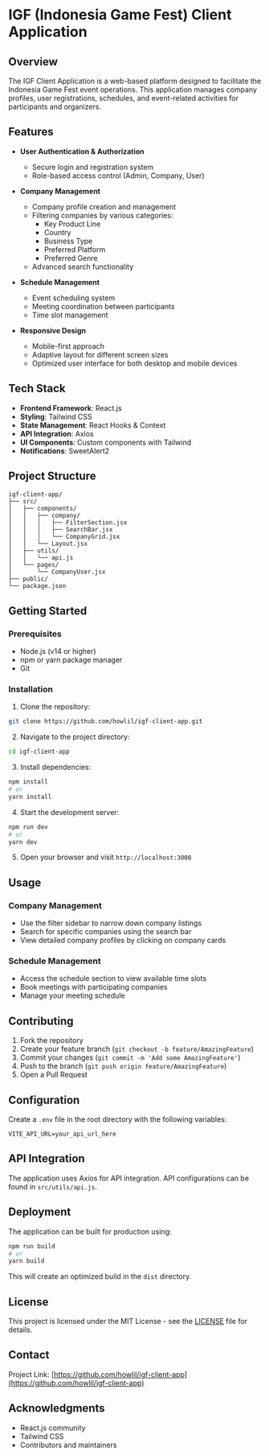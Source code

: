 # IGF (Indonesia Game Fest) Client Application

## Overview
The IGF Client Application is a web-based platform designed to facilitate the Indonesia Game Fest event operations. This application manages company profiles, user registrations, schedules, and event-related activities for participants and organizers.

## Features
- **User Authentication & Authorization**
  - Secure login and registration system
  - Role-based access control (Admin, Company, User)

- **Company Management**
  - Company profile creation and management
  - Filtering companies by various categories:
    - Key Product Line
    - Country
    - Business Type
    - Preferred Platform
    - Preferred Genre
  - Advanced search functionality

- **Schedule Management**
  - Event scheduling system
  - Meeting coordination between participants
  - Time slot management

- **Responsive Design**
  - Mobile-first approach
  - Adaptive layout for different screen sizes
  - Optimized user interface for both desktop and mobile devices

## Tech Stack
- **Frontend Framework**: React.js
- **Styling**: Tailwind CSS
- **State Management**: React Hooks & Context
- **API Integration**: Axios
- **UI Components**: Custom components with Tailwind
- **Notifications**: SweetAlert2

## Project Structure
```
igf-client-app/
├── src/
│   ├── components/
│   │   ├── company/
│   │   │   ├── FilterSection.jsx
│   │   │   ├── SearchBar.jsx
│   │   │   └── CompanyGrid.jsx
│   │   └── Layout.jsx
│   ├── utils/
│   │   └── api.js
│   └── pages/
│       └── CompanyUser.jsx
├── public/
└── package.json
```

## Getting Started

### Prerequisites
- Node.js (v14 or higher)
- npm or yarn package manager
- Git

### Installation
1. Clone the repository:
```bash
git clone https://github.com/howlil/igf-client-app.git
```

2. Navigate to the project directory:
```bash
cd igf-client-app
```

3. Install dependencies:
```bash
npm install
# or
yarn install
```

4. Start the development server:
```bash
npm run dev
# or
yarn dev
```

5. Open your browser and visit `http://localhost:3000`

## Usage

### Company Management
- Use the filter sidebar to narrow down company listings
- Search for specific companies using the search bar
- View detailed company profiles by clicking on company cards

### Schedule Management
- Access the schedule section to view available time slots
- Book meetings with participating companies
- Manage your meeting schedule

## Contributing
1. Fork the repository
2. Create your feature branch (`git checkout -b feature/AmazingFeature`)
3. Commit your changes (`git commit -m 'Add some AmazingFeature'`)
4. Push to the branch (`git push origin feature/AmazingFeature`)
5. Open a Pull Request

## Configuration
Create a `.env` file in the root directory with the following variables:
```env
VITE_API_URL=your_api_url_here
```

## API Integration
The application uses Axios for API integration. API configurations can be found in `src/utils/api.js`.

## Deployment
The application can be built for production using:
```bash
npm run build
# or
yarn build
```

This will create an optimized build in the `dist` directory.

## License
This project is licensed under the MIT License - see the [LICENSE](LICENSE) file for details.

## Contact
Project Link: [https://github.com/howlil/igf-client-app](https://github.com/howlil/igf-client-app)

## Acknowledgments
- React.js community
- Tailwind CSS
- Contributors and maintainers